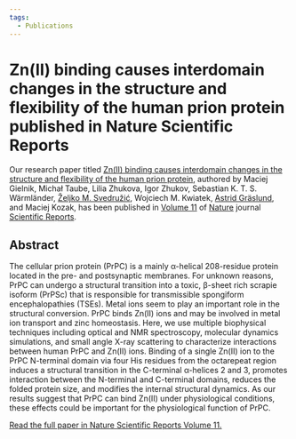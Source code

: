 ```yaml
---
tags:
  - Publications
---
```


# Zn(II) binding causes interdomain changes in the structure and flexibility of the human prion protein published in Nature Scientific Reports

Our research paper titled [Zn(II) binding causes interdomain changes in the structure and flexibility of the human prion protein](https://www.nature.com/articles/s41598-021-00495-0), authored by Maciej Gielnik, Michał Taube, Lilia Zhukova, Igor Zhukov, Sebastian K. T. S. Wärmländer, [Željko M. Svedružić](../principal-investigator.md), Wojciech M. Kwiatek, [Astrid Gräslund](https://www.su.se/english/profiles/astrid-1.182376), and Maciej Kozak, has been published in [Volume 11](https://www.nature.com/srep/volumes/11) of [Nature](https://www.nature.com/) journal [Scientific Reports](https://www.nature.com/srep/).

## Abstract

The cellular prion protein (PrPC) is a mainly α-helical 208-residue protein located in the pre- and postsynaptic membranes. For unknown reasons, PrPC can undergo a structural transition into a toxic, β-sheet rich scrapie isoform (PrPSc) that is responsible for transmissible spongiform encephalopathies (TSEs). Metal ions seem to play an important role in the structural conversion. PrPC binds Zn(II) ions and may be involved in metal ion transport and zinc homeostasis. Here, we use multiple biophysical techniques including optical and NMR spectroscopy, molecular dynamics simulations, and small angle X-ray scattering to characterize interactions between human PrPC and Zn(II) ions. Binding of a single Zn(II) ion to the PrPC N-terminal domain via four His residues from the octarepeat region induces a structural transition in the C-terminal α-helices 2 and 3, promotes interaction between the N-terminal and C-terminal domains, reduces the folded protein size, and modifies the internal structural dynamics. As our results suggest that PrPC can bind Zn(II) under physiological conditions, these effects could be important for the physiological function of PrPC.

[Read the full paper in Nature Scientific Reports Volume 11.](https://www.nature.com/articles/s41598-021-00495-0)
